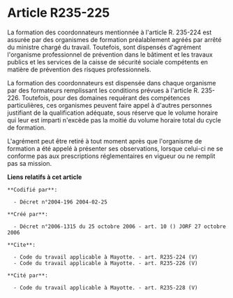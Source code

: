# Article R235-225

La formation des coordonnateurs mentionnée à l'article R. 235-224 est assurée par des organismes de formation préalablement
agréés par arrêté du ministre chargé du travail. Toutefois, sont dispensés d'agrément l'organisme professionnel de prévention
dans le bâtiment et les travaux publics et les services de la caisse de sécurité sociale compétents en matière de prévention
des risques professionnels. 

La formation des coordonnateurs est dispensée dans chaque organisme par des formateurs remplissant les conditions prévues à
l'article R. 235-226. Toutefois, pour des domaines requérant des compétences particulières, ces organismes peuvent faire
appel à d'autres personnes justifiant de la qualification adéquate, sous réserve que le volume horaire qui leur est imparti
n'excède pas la moitié du volume horaire total du cycle de formation. 

L'agrément peut être retiré à tout moment après que l'organisme de formation a été appelé à présenter ses observations,
lorsque celui-ci ne se conforme pas aux prescriptions réglementaires en vigueur ou ne remplit pas sa mission.

**Liens relatifs à cet article**

	**Codifié par**:

	  - Décret n°2004-196 2004-02-25

	**Créé par**:

	  - Décret n°2006-1315 du 25 octobre 2006 - art. 10 () JORF 27 octobre 2006

	**Cite**:

	  - Code du travail applicable à Mayotte. - art. R235-224 (V)
	  - Code du travail applicable à Mayotte. - art. R235-226 (V)

	**Cité par**:

	  - Code du travail applicable à Mayotte. - art. R235-228 (V)
